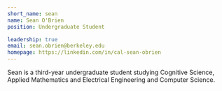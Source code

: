 ```yaml
---
short_name: sean
name: Sean O'Brien
position: Undergraduate Student

leadership: true
email: sean.obrien@berkeley.edu
homepage: https://linkedin.com/in/cal-sean-obrien
---
```


Sean is a third-year undergraduate student studying Cognitive Science, Applied Mathematics and Electrical Engineering and Computer Science.
